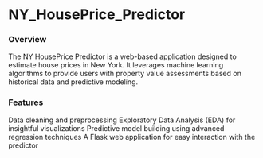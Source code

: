 # NY_HousePrice_Predictor

### Overview
The NY HousePrice Predictor is a web-based application designed to estimate house prices in New York. It leverages machine learning algorithms to provide users with property value assessments based on historical data and predictive modeling.

### Features
Data cleaning and preprocessing
Exploratory Data Analysis (EDA) for insightful visualizations
Predictive model building using advanced regression techniques
A Flask web application for easy interaction with the predictor
